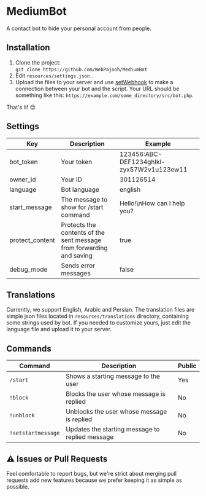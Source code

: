 # MediumBot
A contact bot to hide your personal account from people.

## Installation
1. Clone the project:  
`git clone https://github.com/WebPajooh/MediumBot`
2. Edit `resources/settings.json` .
3. Upload the files to your server and use [setWebhook](https://core.telegram.org/bots/api#setwebhook) to make a connection between your bot and the script. Your URL should be something like this: `https://example.com/some_directory/src/bot.php`.
   
That's it! 😌

## Settings
| Key | Description | Example |
|--|--|--|
| bot_token | Your token | 123456:ABC-DEF1234ghIkl-zyx57W2v1u123ew11
owner_id | Your ID | 301126514
language | Bot language | english
start_message | The message to show for /start command | Hello!\nHow can I help you?
protect_content | Protects the contents of the sent message from forwarding and saving | true
debug_mode | Sends error messages | false

## Translations
Currently, we support English, Arabic and Persian. The translation files are simple json files located in `resources/translations` directory, containing some strings used by bot. If you needed to customize yours, just edit the language file and upload it to your server.

## Commands

| Command | Description | Public |
|--|--|--|
| `/start` | Shows a starting message to the user | Yes |
| `!block` | Blocks the user whose message is replied | No |
| `!unblock` | Unblocks the user whose message is replied | No |
| `!setstartmessage` | Updates the starting message to replied message | No |

## ⚠️ Issues  or  Pull Requests
Feel comfortable to report bugs, but we're strict about merging pull requests add new features because we prefer keeping it as simple as possible.